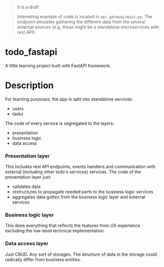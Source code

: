 > It is a draft

> Interesting example of code is located in `api_gateway/main.py`. 
> The endpoint emulates gathering the different data from the several external sources (e.g. these might be a standalone microservices with rest API).

# todo_fastapi
A little learning project built with FastAPI framework.

# Description
For learning purposes, the app is split into standalone services:
- users
- tasks

The code of every service is segregated to the layers:
- presentation
- business logic
- data access

### Presentation layer
This includes rest API endpoints, events handlers and communication with external (including other todo's services) services.
The code of the presentation layer just: 
- validates data
- restructures to propagate needed parts to the business logic services
- aggregates data gotten from the business logic layer and external services

### Business logic layer
This does everything that reflects the features from UX experience excluding the low-level technical implementation.

### Data access layer
Just CRUD. Any sort of storages. The structure of data in the storage could radically differ from business entities.
